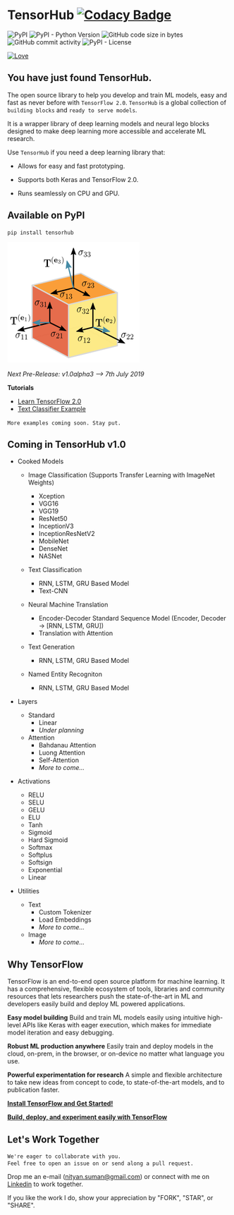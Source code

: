 # TensorHub [![Codacy Badge](https://api.codacy.com/project/badge/Grade/04448209352a4ad0a7c4e7fcf09977ef)](https://www.codacy.com/app/nityansuman/tensorhub?utm_source=github.com&amp;utm_medium=referral&amp;utm_content=nityansuman/tensorhub&amp;utm_campaign=Badge_Grade)

<img alt="PyPI" src="https://img.shields.io/pypi/v/tensorhub.svg?color=blue&style=for-the-badge"> <img alt="PyPI - Python Version" src="https://img.shields.io/pypi/pyversions/tensorhub.svg?style=for-the-badge">  <img alt="GitHub code size in bytes" src="https://img.shields.io/github/languages/code-size/nityansuman/tensorhub.svg?color=blue&style=for-the-badge"> <img alt="GitHub commit activity" src="https://img.shields.io/github/commit-activity/m/nityansuman/tensorhub.svg?color=green&style=for-the-badge"> <img alt="PyPI - License" src="https://img.shields.io/pypi/l/tensorhub.svg?style=for-the-badge">

[![Love](https://forthebadge.com/images/badges/built-with-love.svg)](https://GitHub.com/nityansuman/tensorhub/) 

## You have just found TensorHub.

The open source library to help you develop and train ML models, easy and fast as never before with `TensorFlow 2.0`.
`TensorHub` is a global collection of `building blocks` and `ready to serve models`.

It is a wrapper library of deep learning models and neural lego blocks designed to make deep learning more accessible and accelerate ML research.


Use `TensorHub` if you need a deep learning library that:

+ Allows for easy and fast prototyping.

+ Supports both Keras and TensorFlow 2.0.

+ Runs seamlessly on CPU and GPU.


## Available on PyPI
```
pip install tensorhub
```

![TensorHub](data/header.png)

*Next Pre-Release: v1.0alpha3 --> 7th July 2019*


**Tutorials**

+ [Learn TensorFlow 2.0](examples/)
+ [Text Classifier Example](examples/run_text_classifiers.py)

`More examples coming soon. Stay put.`

## Coming in TensorHub v1.0
+ Cooked Models
    + Image Classification (Supports Transfer Learning with ImageNet Weights)
        + Xception
        + VGG16
        + VGG19
        + ResNet50
        + InceptionV3
        + InceptionResNetV2
        + MobileNet
        + DenseNet
        + NASNet

    + Text Classification
        + RNN, LSTM, GRU Based Model
        + Text-CNN

    + Neural Machine Translation
        + Encoder-Decoder Standard Sequence Model (Encoder, Decoder -> [RNN, LSTM, GRU])
        + Translation with Attention

    + Text Generation
        + RNN, LSTM, GRU Based Model
    
    + Named Entity Recogniton
        + RNN, LSTM, GRU Based Model

+ Layers
    + Standard
        + Linear
        + *Under planning*
    + Attention
        + Bahdanau Attention
        + Luong Attention
        + Self-Attention
        + *More to come...*

+ Activations
    + RELU
    + SELU
    + GELU
    + ELU
    + Tanh
    + Sigmoid
    + Hard Sigmoid
    + Softmax
    + Softplus
    + Softsign
    + Exponential
    + Linear

+ Utilities
    + Text
        + Custom Tokenizer
        + Load Embeddings
        + *More to come...*
    + Image
        + *More to come...*

## Why TensorFlow
TensorFlow is an end-to-end open source platform for machine learning. It has a comprehensive, flexible ecosystem of tools, libraries and community resources that lets researchers push the state-of-the-art in ML and developers easily build and deploy ML powered applications.

**Easy model building**
Build and train ML models easily using intuitive high-level APIs like Keras with eager execution, which makes for immediate model iteration and easy debugging.

**Robust ML production anywhere**
Easily train and deploy models in the cloud, on-prem, in the browser, or on-device no matter what language you use.

**Powerful experimentation for research**
A simple and flexible architecture to take new ideas from concept to code, to state-of-the-art models, and to publication faster.

**[Install TensorFlow and Get Started!](https://www.tensorflow.org/install)**

**[Build, deploy, and experiment easily with TensorFlow](https://www.tensorflow.org/)**

## Let's Work Together

```
We're eager to collaborate with you.
Feel free to open an issue on or send along a pull request.
```

Drop me an e-mail (nityan.suman@gmail.com) or connect with me on [Linkedin](https://linkedin.com/in/kumar-nityan-suman/) to work together.

If you like the work I do, show your appreciation by "FORK", "STAR", or "SHARE".